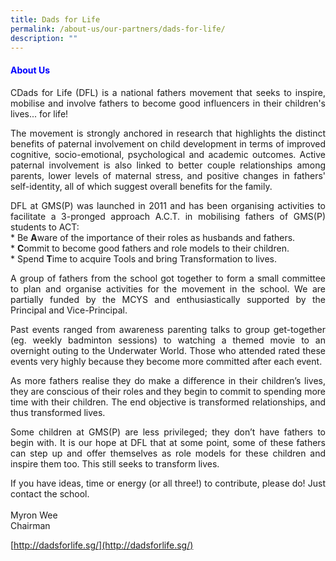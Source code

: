 ```yaml
---
title: Dads for Life
permalink: /about-us/our-partners/dads-for-life/
description: ""
---
```

<h4 style="color:blue;">About Us</h4>

<p style="text-align: justify;">CDads for Life (DFL) is a national fathers movement that seeks to inspire, mobilise and involve fathers to become good influencers in their children's lives... for life!  
  
</p><p style="text-align: justify;">The movement is strongly anchored in research that highlights the distinct benefits of paternal involvement on child development in terms of improved cognitive, socio-emotional, psychological and academic outcomes. Active paternal involvement is also linked to better couple relationships among parents, lower levels of maternal stress, and positive changes in fathers' self-identity, all of which suggest overall benefits for the family.  
  
</p><p style="text-align: justify;">DFL at GMS(P) was launched in 2011 and has been organising activities to facilitate a 3-pronged approach A.C.T. in mobilising fathers of GMS(P) students to ACT:  <br>
	* Be&nbsp;<b>A</b>ware of the importance of their roles as husbands and fathers.<br>
	* <b>C</b>ommit to become good fathers and role models to their children.<br>
	* Spend&nbsp;<b>T</b>ime to acquire Tools and bring Transformation to lives.
      
</p><p style="text-align: justify;">A group of fathers from the school got together to form a small committee to plan and organise activities for the movement in the school. We are partially funded by the MCYS and enthusiastically supported by the Principal and Vice-Principal.  
  
</p><p style="text-align: justify;">Past events ranged from awareness parenting talks to group get-together (eg. weekly badminton sessions) to watching a themed movie to an overnight outing to the Underwater World. Those who attended rated these events very highly because they become more committed after each event.  
  
</p><p style="text-align: justify;">As more fathers realise they do make a difference in their children’s lives, they are conscious of their roles and they begin to commit to spending more time with their children. The end objective is transformed relationships, and thus transformed lives.  
  
</p><p style="text-align: justify;">Some children at GMS(P) are less privileged; they don’t have fathers to begin with. It is our hope at DFL that at some point, some of these fathers can step up and offer themselves as role models for these children and inspire them too. This still seeks to transform lives.  
  
</p><p style="text-align: justify;">If you have ideas, time or energy (or all three!) to contribute, please do! Just contact the school.  <br>
<br>
Myron Wee <br>
Chairman</p>

[http://dadsforlife.sg/](http://dadsforlife.sg/)